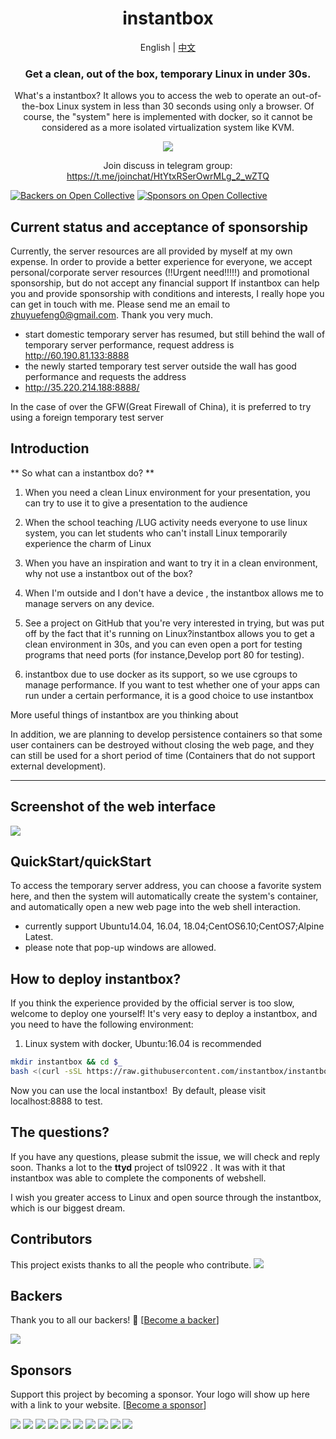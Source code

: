 <div align="center">

# instantbox

English | [中文](./docs/README-zh.md)



### Get a clean, out of the box, temporary Linux in under 30s.

What's a instantbox? It allows you to access the web to operate an out-of-the-box Linux system in less than 30 seconds using only a browser. Of course, the "system" here is implemented with docker, so it cannot be considered as a more isolated virtualization system like KVM.

![](./terminal.png)

Join discuss in telegram group: https://t.me/joinchat/HtYtxRSerOwrMLg_2_wZTQ


</div>

[![Backers on Open Collective](https://opencollective.com/super-inspire-end/backers/badge.svg)](#backers)
 [![Sponsors on Open Collective](https://opencollective.com/super-inspire-end/sponsors/badge.svg)](#sponsors) 

## Current status and acceptance of sponsorship

Currently, the server resources are all provided by myself at my own expense.
In order to provide a better experience for everyone, we accept personal/corporate server resources (!!Urgent need!!!!!) and promotional sponsorship, but do not accept any financial support
If instantbox can help you and provide sponsorship with conditions and interests, I really hope you can get in touch with me. Please send me an email to zhuyuefeng0@gmail.com. Thank you very much.

- start domestic temporary server has resumed, but still behind the wall of temporary server performance, request address is http://60.190.81.133:8888
- the newly started temporary test server outside the wall has good performance and requests the address
- http://35.220.214.188:8888/

In the case of over the GFW(Great Firewall of China), it is preferred to try using a foreign temporary test server

## Introduction

** So what can a instantbox do? **

1. When you need a clean Linux environment for your presentation, you can try to use it to give a presentation to the audience

2. When the school teaching /LUG activity needs everyone to use linux system, you can let students who can't install Linux temporarily experience the charm of Linux

3. When you have an inspiration and want to try it in a clean environment, why not use a instantbox out of the box?

4. When I'm outside and I don't have a device , the instantbox allows me to manage servers on any device.

5. See a project on GitHub that you're very interested in trying, but was put off by the fact that it's running on Linux?instantbox allows you to get a clean environment in 30s, and you can even open a port for testing programs that need ports (for instance,Develop port 80 for testing).

6. instantbox due to use docker as its support, so we use cgroups to manage performance. If you want to test whether one of your apps can run under a certain performance, it is a good choice to use instantbox

More useful things of instantbox are you thinking about

In addition, we are planning to develop persistence containers so that some user containers can be destroyed without closing the web page, and they can still be used for a short period of time (Containers that do not support external development).

---

## Screenshot of the web interface

![](./demo/demo.jpg)

## QuickStart/quickStart

To access the temporary server address, you can choose a favorite system here, and then the system will automatically create the system's container, and automatically open a new web page into the web shell interaction.

- currently support Ubuntu14.04, 16.04, 18.04;CentOS6.10;CentOS7;Alpine Latest.
- please note that pop-up windows are allowed.

## How to deploy instantbox?

If you think the experience provided by the official server is too slow, welcome to deploy one yourself! It's very easy to deploy a instantbox, and you need to have the following environment:

1. Linux system with docker, Ubuntu:16.04 is recommended

```bash
mkdir instantbox && cd $_
bash <(curl -sSL https://raw.githubusercontent.com/instantbox/instantbox/master/init.sh)"
```

Now you can use the local instantbox! 
By default, please visit localhost:8888 to test.

## The questions?

If you have any questions, please submit the issue, we will check and reply soon.
Thanks a lot to the **ttyd** project of tsl0922 . It was with it that instantbox was able to complete the components of webshell.

I wish you greater access to Linux and open source through the instantbox, which is our biggest dream.

## Contributors

This project exists thanks to all the people who contribute. 
<a href="https://github.com/super-inspire/super-inspire-end/graphs/contributors"><img src="https://opencollective.com/super-inspire-end/contributors.svg?width=890&button=false" /></a>


## Backers

Thank you to all our backers! 🙏 [[Become a backer](https://opencollective.com/super-inspire-end#backer)]

<a href="https://opencollective.com/super-inspire-end#backers" target="_blank"><img src="https://opencollective.com/super-inspire-end/backers.svg?width=890"></a>


## Sponsors

Support this project by becoming a sponsor. Your logo will show up here with a link to your website. [[Become a sponsor](https://opencollective.com/super-inspire-end#sponsor)]

<a href="https://opencollective.com/super-inspire-end/sponsor/0/website" target="_blank"><img src="https://opencollective.com/super-inspire-end/sponsor/0/avatar.svg"></a>
<a href="https://opencollective.com/super-inspire-end/sponsor/1/website" target="_blank"><img src="https://opencollective.com/super-inspire-end/sponsor/1/avatar.svg"></a>
<a href="https://opencollective.com/super-inspire-end/sponsor/2/website" target="_blank"><img src="https://opencollective.com/super-inspire-end/sponsor/2/avatar.svg"></a>
<a href="https://opencollective.com/super-inspire-end/sponsor/3/website" target="_blank"><img src="https://opencollective.com/super-inspire-end/sponsor/3/avatar.svg"></a>
<a href="https://opencollective.com/super-inspire-end/sponsor/4/website" target="_blank"><img src="https://opencollective.com/super-inspire-end/sponsor/4/avatar.svg"></a>
<a href="https://opencollective.com/super-inspire-end/sponsor/5/website" target="_blank"><img src="https://opencollective.com/super-inspire-end/sponsor/5/avatar.svg"></a>
<a href="https://opencollective.com/super-inspire-end/sponsor/6/website" target="_blank"><img src="https://opencollective.com/super-inspire-end/sponsor/6/avatar.svg"></a>
<a href="https://opencollective.com/super-inspire-end/sponsor/7/website" target="_blank"><img src="https://opencollective.com/super-inspire-end/sponsor/7/avatar.svg"></a>
<a href="https://opencollective.com/super-inspire-end/sponsor/8/website" target="_blank"><img src="https://opencollective.com/super-inspire-end/sponsor/8/avatar.svg"></a>
<a href="https://opencollective.com/super-inspire-end/sponsor/9/website" target="_blank"><img src="https://opencollective.com/super-inspire-end/sponsor/9/avatar.svg"></a>


